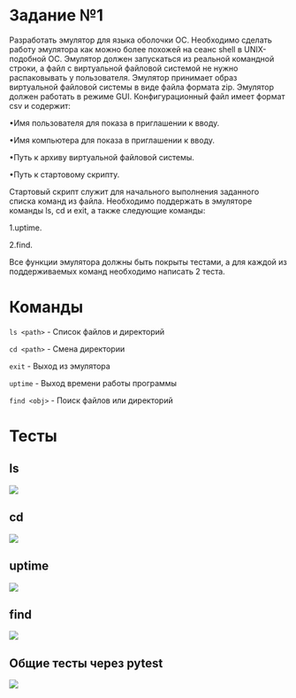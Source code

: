 # Задание №1

Разработать эмулятор для языка оболочки ОС. Необходимо сделать работу эмулятора как можно более похожей на сеанс shell в UNIX-подобной ОС. Эмулятор должен запускаться из реальной командной строки, а файл с виртуальной файловой системой не нужно распаковывать у пользователя. Эмулятор принимает образ виртуальной файловой системы в виде файла формата zip. Эмулятор должен работать в режиме GUI.
Конфигурационный файл имеет формат csv и содержит:

•Имя пользователя для показа в приглашении к вводу.

•Имя компьютера для показа в приглашении к вводу.

•Путь к архиву виртуальной файловой системы.

•Путь к стартовому скрипту.

Стартовый скрипт служит для начального выполнения заданного списка команд из файла.
Необходимо поддержать в эмуляторе команды ls, cd и exit, а также следующие команды:

1.uptime.

2.find.

Все функции эмулятора должны быть покрыты тестами, а для каждой из поддерживаемых команд необходимо написать 2 теста.
# Команды
``` ls <path> ``` - Список файлов и директорий

``` cd <path> ``` - Смена директории

``` exit ``` - Выход из эмулятора

``` uptime ``` - Выход времени работы программы

``` find <obj> ``` - Поиск файлов или директорий
# Тесты
## ls
![](https://github.com/Hohrandrey/konf-upravl/blob/main/Задание%20№1/screens/ls-show.png)
## cd
![](https://github.com/Hohrandrey/konf-upravl/blob/main/Задание%20№1/screens/cd-show.png)
## uptime
![](https://github.com/Hohrandrey/konf-upravl/blob/main/Задание%20№1/screens/uptime-show.png)
## find
![](https://github.com/Hohrandrey/konf-upravl/blob/main/Задание%20№1/screens/find-show.png)
## Общие тесты через pytest
![](https://github.com/Hohrandrey/konf-upravl/blob/main/Задание%20№1/screens/tests.png)
